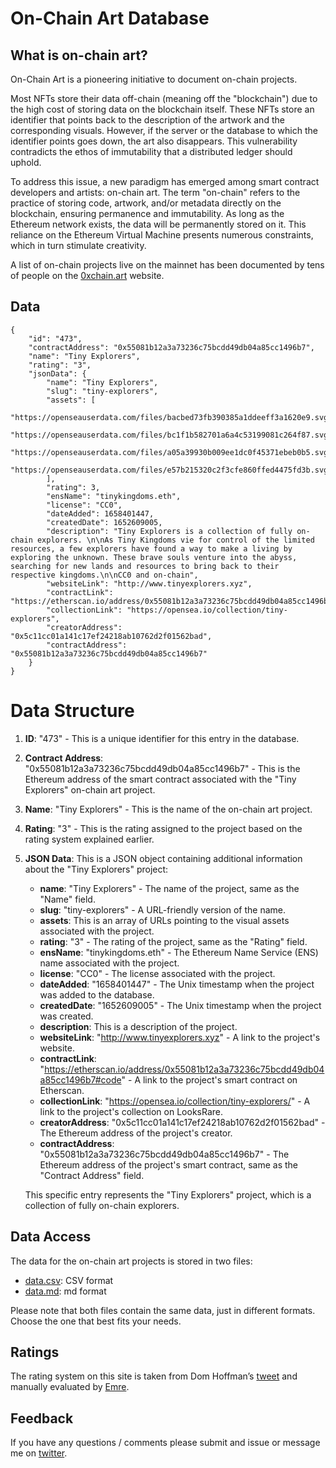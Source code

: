 # On-Chain Art Database

## What is on-chain art?
On-Chain Art is a pioneering initiative to document on-chain projects.

Most NFTs store their data off-chain (meaning off the "blockchain") due to the high cost of storing data on the blockchain itself. These NFTs store an identifier that points back to the description of the artwork and the corresponding visuals. However, if the server or the database to which the identifier points goes down, the art also disappears. This vulnerability contradicts the ethos of immutability that a distributed ledger should uphold.

To address this issue, a new paradigm has emerged among smart contract developers and artists: on-chain art. The term "on-chain" refers to the practice of storing code, artwork, and/or metadata directly on the blockchain, ensuring permanence and immutability. As long as the Ethereum network exists, the data will be permanently stored on it. This reliance on the Ethereum Virtual Machine presents numerous constraints, which in turn stimulate creativity.

A list of on-chain projects live on the mainnet has been documented by tens of people on the [0xchain.art](0xchain.art) website.

## Data

```
{
    "id": "473",
    "contractAddress": "0x55081b12a3a73236c75bcdd49db04a85cc1496b7",
    "name": "Tiny Explorers",
    "rating": "3",
    "jsonData": {
        "name": "Tiny Explorers",
        "slug": "tiny-explorers",
        "assets": [
            "https://openseauserdata.com/files/bacbed73fb390385a1ddeeff3a1620e9.svg",
            "https://openseauserdata.com/files/bc1f1b582701a6a4c53199081c264f87.svg",
            "https://openseauserdata.com/files/a05a39930b009ee1dc0f45371ebeb0b5.svg",
            "https://openseauserdata.com/files/e57b215320c2f3cfe860ffed4475fd3b.svg"
        ],
        "rating": 3,
        "ensName": "tinykingdoms.eth",
        "license": "CC0",
        "dateAdded": 1658401447,
        "createdDate": 1652609005,
        "description": "Tiny Explorers is a collection of fully on-chain explorers. \n\nAs Tiny Kingdoms vie for control of the limited resources, a few explorers have found a way to make a living by exploring the unknown. These brave souls venture into the abyss, searching for new lands and resources to bring back to their respective kingdoms.\n\nCC0 and on-chain",
        "websiteLink": "http://www.tinyexplorers.xyz",
        "contractLink": "https://etherscan.io/address/0x55081b12a3a73236c75bcdd49db04a85cc1496b7#code",
        "collectionLink": "https://opensea.io/collection/tiny-explorers",
        "creatorAddress": "0x5c11cc01a141c17ef24218ab10762d2f01562bad",
        "contractAddress": "0x55081b12a3a73236c75bcdd49db04a85cc1496b7"
    }
}

```


# Data Structure

1. **ID**: "473" - This is a unique identifier for this entry in the database.
2. **Contract Address**: "0x55081b12a3a73236c75bcdd49db04a85cc1496b7" - This is the Ethereum address of the smart contract associated with the "Tiny Explorers" on-chain art project.
3. **Name**: "Tiny Explorers" - This is the name of the on-chain art project.
4. **Rating**: "3" - This is the rating assigned to the project based on the rating system explained earlier.
5. **JSON Data**: This is a JSON object containing additional information about the "Tiny Explorers" project:
   - **name**: "Tiny Explorers" - The name of the project, same as the "Name" field.
   - **slug**: "tiny-explorers" - A URL-friendly version of the name.
   - **assets**: This is an array of URLs pointing to the visual assets associated with the project.
   - **rating**: "3" - The rating of the project, same as the "Rating" field.
   - **ensName**: "tinykingdoms.eth" - The Ethereum Name Service (ENS) name associated with the project.
   - **license**: "CC0" - The license associated with the project.
   - **dateAdded**: "1658401447" - The Unix timestamp when the project was added to the database.
   - **createdDate**: "1652609005" - The Unix timestamp when the project was created.
   - **description**: This is a description of the project.
   - **websiteLink**: "http://www.tinyexplorers.xyz" - A link to the project's website.
   - **contractLink**: "https://etherscan.io/address/0x55081b12a3a73236c75bcdd49db04a85cc1496b7#code" - A link to the project's smart contract on Etherscan.
   - **collectionLink**: "https://opensea.io/collection/tiny-explorers/" - A link to the project's collection on LooksRare.
   - **creatorAddress**: "0x5c11cc01a141c17ef24218ab10762d2f01562bad" - The Ethereum address of the project's creator.
   - **contractAddress**: "0x55081b12a3a73236c75bcdd49db04a85cc1496b7" - The Ethereum address of the project's smart contract, same as the "Contract Address" field.
   
   This specific entry represents the "Tiny Explorers" project, which is a collection of fully on-chain explorers. 


## Data Access
The data for the on-chain art projects is stored in two files:

- [data.csv](https://github.com/onchain-art/onchain-art-db/blob/main/data/data.csv): CSV format
- [data.md](https://github.com/onchain-art/onchain-art-db/blob/main/data/data.md): md format

Please note that both files contain the same data, just in different formats. Choose the one that best fits your needs.

## Ratings

The rating system on this site is taken from Dom Hoffman’s [tweet](https://twitter.com/dhof/status/1410060181849919489) and manually evaluated by [Emre](https://twitter.com/emrecolako).

## Feedback

If you have any questions / comments please submit and issue or message me on [twitter](https://twitter.com/emrecolako).

